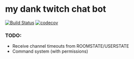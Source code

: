 # my dank twitch chat bot 

[![Build Status](https://travis-ci.com/modelflat/twitchbot.svg?branch=master)](https://travis-ci.com/modelflat/twitchbot)
[![codecov](https://codecov.io/gh/modelflat/twitchbot/branch/master/graph/badge.svg)](https://codecov.io/gh/modelflat/twitchbot)

### TODO:

* Receive channel timeouts from ROOMSTATE/USERSTATE
* Command system (with permissions)
